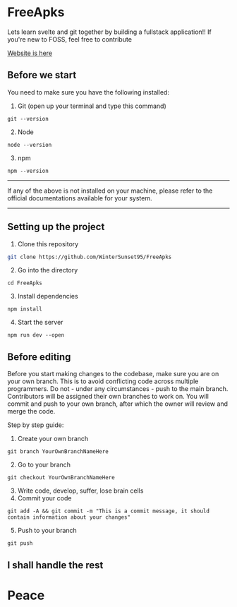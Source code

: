 # FreeApks

Lets learn svelte and git together by building a fullstack application!!
If you're new to FOSS, feel free to contribute

<a target="_blank" href="https://free-apks.vercel.app/">Website is here</a>

## Before we start

You need to make sure you have the following installed:
1. Git (open up your terminal and type this command)
```
git --version
```
2. Node
```
node --version
```
3. npm
```
npm --version
```
<hr/>
If any of the above is not installed on your machine, please refer to the official documentations available for your system.
<hr/>

## Setting up the project
1. Clone this repository
```bash
git clone https://github.com/WinterSunset95/FreeApks
```
2. Go into the directory
```
cd FreeApks
```
3. Install dependencies
```
npm install
```
4. Start the server
```
npm run dev --open
```

## Before editing
Before you start making changes to the codebase, make sure you are on your own branch. This is to avoid conflicting 
code across multiple programmers. Do not - under any circumstances - push to the main branch. Contributors will be 
assigned their own branches to work on. You will commit and push to your own branch, after which the owner will review and
merge the code.

Step by step guide:
1. Create your own branch
```
git branch YourOwnBranchNameHere
```
2. Go to your branch
```
git checkout YourOwnBranchNameHere
```
3. Write code, develop, suffer, lose brain cells
4. Commit your code
```
git add -A && git commit -m "This is a commit message, it should contain information about your changes"
```
5. Push to your branch
```
git push
```

## I shall handle the rest
# Peace
